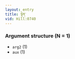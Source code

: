 ```yaml
---
layout: entry
title: སྟེན་
vid: Hill:0740
---
```

### Argument structure (N = 1)
* `arg2` (1)
* `aux` (1)
